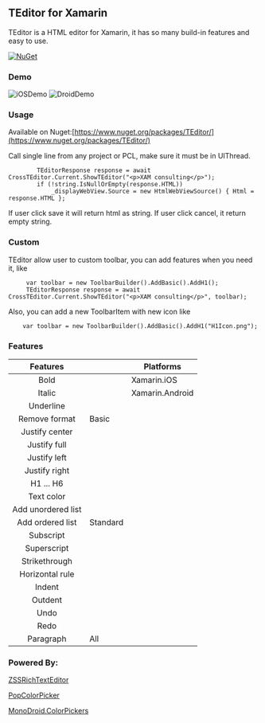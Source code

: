 ## TEditor for Xamarin

TEditor is a HTML editor for Xamarin, it has so many build-in features and easy to use.

 [![NuGet](https://img.shields.io/nuget/v/TEditor.svg?label=NuGet)](https://www.nuget.org/packages/TEditor) 
 
### Demo
![iOSDemo](https://github.com/XAM-Consulting/TEditor/blob/master/Images/iOS.gif) ![DroidDemo](https://github.com/XAM-Consulting/TEditor/blob/master/Images/Droid.gif)

### Usage
Available on Nuget:[https://www.nuget.org/packages/TEditor/](https://www.nuget.org/packages/TEditor/)

Call single line from any project or PCL, make sure it must be in UIThread.

            TEditorResponse response = await CrossTEditor.Current.ShowTEditor("<p>XAM consulting</p>");
            if (!string.IsNullOrEmpty(response.HTML))
                _displayWebView.Source = new HtmlWebViewSource() { Html = response.HTML };
    		
If user click save it will return html as string. If user click cancel, it return empty string.

### Custom
TEditor allow user to custom toolbar, you can add features when you need it, like

         var toolbar = new ToolbarBuilder().AddBasic().AddH1();
         TEditorResponse response = await CrossTEditor.Current.ShowTEditor("<p>XAM consulting</p>", toolbar);

Also, you can add a new ToolbarItem with new icon like

        var toolbar = new ToolbarBuilder().AddBasic().AddH1("H1Icon.png");

### Features

|Features|      |Platforms|
|:------:|------|---------|
|Bold||Xamarin.iOS|
|Italic||Xamarin.Android|
|Underline|
|Remove format|Basic|
|Justify center|
|Justify full|
|Justify left|
|Justify right|
|H1 ... H6|
|Text color|
|Add unordered list|
|Add ordered list|Standard|
|Subscript|
|Superscript|
|Strikethrough|
|Horizontal rule|
|Indent|
|Outdent|
|Undo|
|Redo|
|Paragraph|All|

### Powered By:
[ZSSRichTextEditor](https://github.com/nnhubbard/ZSSRichTextEditor)

[PopColorPicker](https://github.com/has606/PopColorPicker)

[MonoDroid.ColorPickers](https://github.com/Cheesebaron/MonoDroid.ColorPickers)
